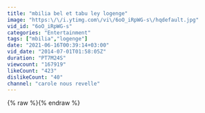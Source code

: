 ```yaml
---
title: "mbilia bel et tabu ley logenge"
image: "https:\/\/i.ytimg.com\/vi\/6oO_iRpWG-s\/hqdefault.jpg"
vid_id: "6oO_iRpWG-s"
categories: "Entertainment"
tags: ["mbilia","logenge"]
date: "2021-06-16T00:39:14+03:00"
vid_date: "2014-07-01T01:58:05Z"
duration: "PT7M24S"
viewcount: "167919"
likeCount: "423"
dislikeCount: "40"
channel: "carole nous revelle"
---
```

{% raw %}{% endraw %}
